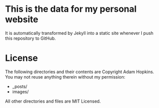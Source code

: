 This is the data for my personal website
========================================

It is automatically transformed by Jekyll into a static site whenever I push this repository to GitHub.

License
=======
The following directories and their contents are Copyright Adam Hopkins.  You may not reuse anything therein without my permission:

*   _posts/
*   images/

All other directories and files are MIT Licensed.
